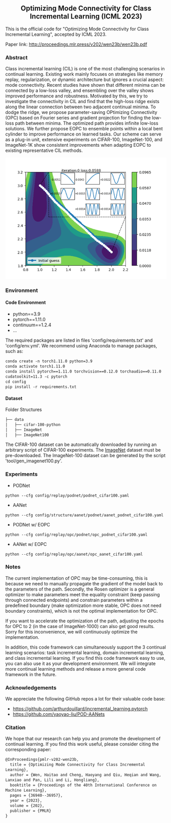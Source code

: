## <center>Optimizing Mode Connectivity for Class Incremental Learning (ICML 2023)

This is the official code for "Optimizing Mode Connectivity for Class Incremental Learning", accepted by ICML 2023.

Paper link: http://proceedings.mlr.press/v202/wen23b/wen23b.pdf

### Abstract
Class incremental learning (CIL) is one of the most challenging scenarios in continual learning. Existing work mainly focuses on strategies like memory replay, regularization, or dynamic architecture but ignores a crucial aspect: mode connectivity. Recent studies have shown that different minima can be connected by a low-loss valley, and ensembling over the valley shows improved performance and robustness. Motivated by this, we try to investigate the connectivity in CIL and find that the high-loss ridge exists along the linear connection between two adjacent continual minima. To dodge the ridge, we propose parameter-saving OPtimizing Connectivity (OPC) based on Fourier series and gradient projection for finding the low-loss path between minima. The optimized path provides infinite low-loss solutions. We further propose EOPC to ensemble points within a local bent cylinder to improve performance on learned tasks. Our scheme can serve as a plug-in unit, extensive experiments on CIFAR-100, ImageNet-100, and ImageNet-1K show consistent improvements when adapting EOPC to existing representative CIL methods.
<div align=center><img src="toy_example.gif"></div>

### Environment

#### Code Environment

- python==3.9
- pytorch==1.11.0
- continuum==1.2.4
- ...

The required packages are listed in files 'config/requirements.txt' and 'config/env.yml'. We recommend using Anaconda to manage packages, such as:
```
conda create -n torch1.11.0 python=3.9
conda activate torch1.11.0
conda install pytorch==1.11.0 torchvision==0.12.0 torchaudio==0.11.0 cudatoolkit=11.3 -c pytorch
cd config
pip install -r requirements.txt
```

#### Dataset

Folder Structures
```
├── data
│   ├── cifar-100-python
│   ├── ImageNet
│   ├── ImageNet100
```
The CIFAR-100 dataset can be automatically downloaded by running an arbitrary script of CIFAR-100 experiments. The [ImageNet](https://image-net.org) dataset must be pre-downloaded. The ImageNet-100 dataset can be generated by the script 'tool/gen_imagenet100.py'.

### Experiments
- PODNet
```
python --cfg config/replay/podnet/podnet_cifar100.yaml
```

- AANet

```
python --cfg config/structure/aanet/podnet/aanet_podnet_cifar100.yaml
```

- PODNet w/ EOPC

```
python --cfg config/replay/opc/podnet/opc_podnet_cifar100.yaml
```

- AANet w/ EOPC

```
python --cfg config/replay/opc/aanet/opc_aanet_cifar100.yaml
```

### Notes
The current implementation of OPC may be time-consuming, this is because we need to manually propagate the gradient of the model back to the parameters of the path. Secondly, the Rosen optimizer is a general optimizer to make parameters meet the equality constraint (keep passing through connected endpoints) and constrain parameters within a predefined boundary (make optimization more stable, OPC does not need boundary constraints), which is not the optimal implementation for OPC.

If you want to accelerate the optimization of the path, adjusting the epochs for OPC to 2 (in the case of ImageNet-1000) can also get good results.
Sorry for this inconvenience, we will continuously optimize the implementation.

In addition, this code framework can simultaneously support the 3 continual learning scenarios: task incremental learning, domain incremental learning, and class incremental learning. If you find this code framework easy to use, you can also use it as your development environment. We will integrate more continual learning methods and release a more general code framework in the future.

### Acknowledgements

We appreciate the following GitHub repos a lot for their valuable code base:
- https://github.com/arthurdouillard/incremental_learning.pytorch
- https://github.com/yaoyao-liu/POD-AANets

### Citation
We hope that our research can help you and promote the development of continual learning.
If you find this work useful, please consider citing the corresponding paper:
```
@InProceedings{pmlr-v202-wen23b,
  title = {Optimizing Mode Connectivity for Class Incremental Learning},
  author = {Wen, Haitao and Cheng, Haoyang and Qiu, Heqian and Wang, Lanxiao and Pan, Lili and Li, Hongliang},
  booktitle = {Proceedings of the 40th International Conference on Machine Learning},
  pages = {36940--36957},
  year = {2023},
  volume = {202},
  publisher = {PMLR}
}
```
